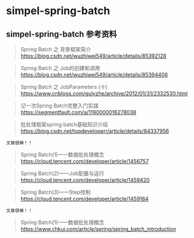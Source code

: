 # simpel-spring-batch

## simpel-spring-batch 参考资料
> Spring Batch 之 背景框架简介
https://blog.csdn.net/wuzhiwei549/article/details/85392128

> Spring Batch 之 Job的创建和调用
https://blog.csdn.net/wuzhiwei549/article/details/85394406

> Spring Batch 之 JobParameters (十)
https://www.cnblogs.com/gulvzhe/archive/2012/01/31/2332530.html

> 记一次Spring Batch完整入门实践
https://segmentfault.com/a/1190000016278038

> 批处理框架spring batch基础知识介绍
https://blog.csdn.net/topdeveloperr/article/details/84337956

`文章很棒！！`
> Spring Batch(1)——数据批处理概念
https://cloud.tencent.com/developer/article/1456757

>Spring Batch(2)——Job配置与运行
https://cloud.tencent.com/developer/article/1459420

> Spring Batch(3)——Step控制
https://cloud.tencent.com/developer/article/1459184

`文章很棒！！`

> Spring Batch(1)——数据批处理概念
https://www.chkui.com/article/spring/spring_batch_introduction